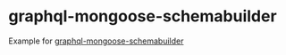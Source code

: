 # graphql-mongoose-schemabuilder

Example for [graphql-mongoose-schemabuilder](https://github.com/ShaneAlexGraham/graphql-mongoose-schemabuilder)